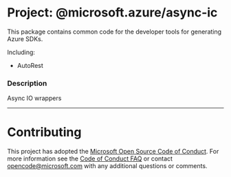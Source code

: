 # Project: @microsoft.azure/async-ic

This package contains common code for the developer tools for generating Azure SDKs.

Including:
- AutoRest

### Description
Async IO wrappers

----

# Contributing

This project has adopted the [Microsoft Open Source Code of Conduct](https://opensource.microsoft.com/codeofconduct/). For more information see the [Code of Conduct FAQ](https://opensource.microsoft.com/codeofconduct/faq/) or contact [opencode@microsoft.com](mailto:opencode@microsoft.com) with any additional questions or comments.
